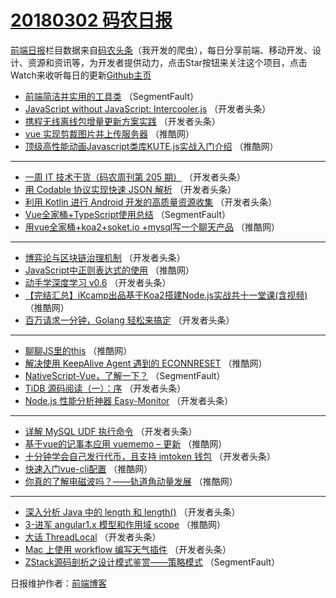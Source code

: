 # [20180302 码农日报](http://hao.caibaojian.com/date/2018/03/02)

[前端日报](http://caibaojian.com/c/news)栏目数据来自[码农头条](http://hao.caibaojian.com/)（我开发的爬虫），每日分享前端、移动开发、设计、资源和资讯等，为开发者提供动力，点击Star按钮来关注这个项目，点击Watch来收听每日的更新[Github主页](https://github.com/kujian/frontendDaily)
* [前端简洁并实用的工具类](http://hao.caibaojian.com/66002.html) （SegmentFault）
* [JavaScript without JavaScript: Intercooler.js](http://hao.caibaojian.com/66027.html) （开发者头条）
* [携程无线离线包增量更新方案实践](http://hao.caibaojian.com/66017.html) （开发者头条）
* [vue 实现剪裁图片并上传服务器](http://hao.caibaojian.com/66049.html) （推酷网）
* [顶级高性能动画Javascript类库KUTE.js实战入门介绍](http://hao.caibaojian.com/66053.html) （推酷网）

***
* [一周 IT 技术干货（码农周刊第 205 期）](http://hao.caibaojian.com/66005.html) （开发者头条）
* [用 Codable 协议实现快速 JSON 解析](http://hao.caibaojian.com/66019.html) （开发者头条）
* [利用 Kotlin 进行 Android 开发的高质量资源收集](http://hao.caibaojian.com/66021.html) （开发者头条）
* [Vue全家桶+TypeScript使用总结](http://hao.caibaojian.com/65999.html) （SegmentFault）
* [用vue全家桶+koa2+soket.io +mysql写一个聊天产品](http://hao.caibaojian.com/66041.html) （推酷网）

***
* [博弈论与区块链治理机制](http://hao.caibaojian.com/66023.html) （开发者头条）
* [JavaScript中正则表达式的使用](http://hao.caibaojian.com/66042.html) （推酷网）
* [动手学深度学习 v0.6](http://hao.caibaojian.com/66003.html) （开发者头条）
* [【完结汇总】iKcamp出品基于Koa2搭建Node.js实战共十一堂课(含视频)](http://hao.caibaojian.com/66046.html) （推酷网）
* [百万请求一分钟，Golang 轻松来搞定](http://hao.caibaojian.com/66008.html) （开发者头条）

***
* [聊聊JS里的this](http://hao.caibaojian.com/66050.html) （推酷网）
* [解决使用 KeepAlive Agent 遇到的 ECONNRESET](http://hao.caibaojian.com/66039.html) （推酷网）
* [NativeScript-Vue，了解一下？](http://hao.caibaojian.com/66001.html) （SegmentFault）
* [TiDB 源码阅读（一）：序](http://hao.caibaojian.com/66025.html) （开发者头条）
* [Node.js 性能分析神器 Easy-Monitor](http://hao.caibaojian.com/66015.html) （开发者头条）

***
* [详解 MySQL UDF 执行命令](http://hao.caibaojian.com/66026.html) （开发者头条）
* [基于vue的记事本应用 vuememo &#8211; 更新](http://hao.caibaojian.com/66047.html) （推酷网）
* [十分钟学会自己发行代币，且支持 imtoken 钱包](http://hao.caibaojian.com/66016.html) （开发者头条）
* [快速入门vue-cli配置](http://hao.caibaojian.com/66048.html) （推酷网）
* [你真的了解电磁波吗？――轨道角动量发展](http://hao.caibaojian.com/66043.html) （推酷网）

***
* [深入分析 Java 中的 length 和 length()](http://hao.caibaojian.com/66007.html) （开发者头条）
* [3-进军 angular1.x 模型和作用域 scope](http://hao.caibaojian.com/66051.html) （推酷网）
* [大话 ThreadLocal](http://hao.caibaojian.com/66020.html) （开发者头条）
* [Mac 上使用 workflow 编写天气插件](http://hao.caibaojian.com/66011.html) （开发者头条）
* [ZStack源码剖析之设计模式鉴赏——策略模式](http://hao.caibaojian.com/66000.html) （SegmentFault）

日报维护作者：[前端博客](http://caibaojian.com/) 